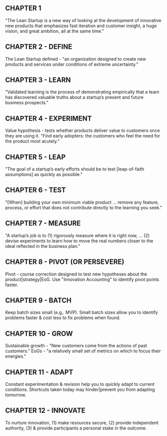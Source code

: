 ## CHAPTER 1
"The Lean Startup is a new way of looking at the development of innovative new products that emphasizes fast iteration and customer insight, a huge vision, and great ambition, all at the same time."

## CHAPTER 2 - DEFINE
The Lean Startup defined - "an organization designed to create new products and services under conditions of extreme uncertainty."

## CHAPTER 3 - LEARN
"Validated learning is the process of demonstrating empirically that a team has discovered valuable truths about a startup’s present and future business prospects."

## CHAPTER 4 - EXPERIMENT
Value hypothesis - tests whether products deliver value to customers once they are using it. "Find early adopters: the customers who feel the need for the product most acutely."

## CHAPTER 5 - LEAP
"The goal of a startup’s early efforts should be to test [leap-of-faith assumptions] as quickly as possible."

## CHAPTER 6 - TEST
"[When] building your own minimum viable product ... remove any feature, process, or effort that does not contribute directly to the learning you seek."

## CHAPTER 7 - MEASURE
"A startup’s job is to (1) rigorously measure where it is right now, ... (2) devise experiments to learn how to move the real numbers closer to the ideal reflected in the business plan."

## CHAPTER 8 - PIVOT (OR PERSEVERE)
Pivot - course correction designed to test new hypotheses about the product|strategy|EoG.  Use "Innovation Accounting" to identify pivot points faster.

## CHAPTER 9 - BATCH
Keep batch sizes small (e.g,. MVP).  Small batch sizes allow you to identify problems faster & cost less to fix problems when found.

## CHAPTER 10 - GROW
Sustainable growth - "New customers come from the actions of past customers." EoGs - "a relatively small set of metrics on which to focus their energies."

## CHAPTER 11 - ADAPT
Constant experimentation & revision help you to quickly adapt to current conditions.  Shortcuts taken today may hinder|prevent you from adapting tomorrow.

## CHAPTER 12 - INNOVATE
To nurture innovation, (1) make resources secure, (2) provide independent authority, (3) & provide participants a personal stake in the outcome.